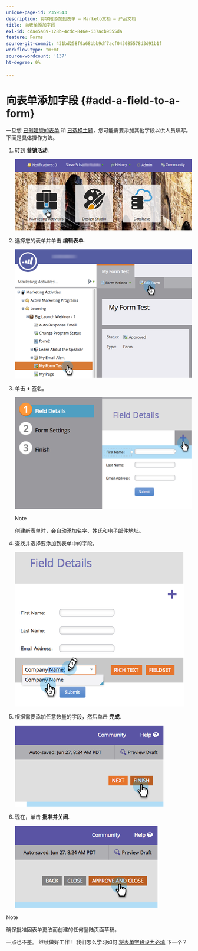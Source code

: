 ```yaml
---
unique-page-id: 2359543
description: 将字段添加到表单 — Marketo文档 — 产品文档
title: 向表单添加字段
exl-id: cda45a69-128b-4cdc-846e-637acb9555da
feature: Forms
source-git-commit: 431bd258f9a68bbb9df7acf043085578d3d91b1f
workflow-type: tm+mt
source-wordcount: '137'
ht-degree: 0%

---
```


# 向表单添加字段 {#add-a-field-to-a-form}

一旦您 [已创建您的表单](/help/marketo/product-docs/demand-generation/forms/creating-a-form/create-a-form.md) 和 [已选择主题](/help/marketo/product-docs/demand-generation/forms/creating-a-form/select-a-form-theme.md)，您可能需要添加其他字段以供人员填写。 下面是具体操作方法。

1. 转到 **营销活动**.

   ![](assets/login-marketing-activities-2.png)

1. 选择您的表单并单击 **编辑表单**.

   ![](assets/editform-1.png)

1. 单击 **+** 签名。

   ![](assets/image2014-9-15-17-18-17.png)

   >[!NOTE]
   >
   >创建新表单时，会自动添加名字、姓氏和电子邮件地址。

1. 查找并选择要添加到表单中的字段。

   ![](assets/image2014-9-15-17-3a18-3a26.png)

1. 根据需要添加任意数量的字段，然后单击 **完成**.

   ![](assets/image2014-9-15-17-3a18-3a35.png)

1. 现在，单击 **批准并关闭**.

   ![](assets/image2014-9-15-17-3a18-3a43.png)

>[!NOTE]
>
>确保批准因表单更改而创建的任何登陆页面草稿。

一点也不差。 继续做好工作！ 我们怎么学习如何 [将表单字段设为必填](/help/marketo/product-docs/demand-generation/forms/creating-a-form/make-a-form-field-required.md) 下一个？
